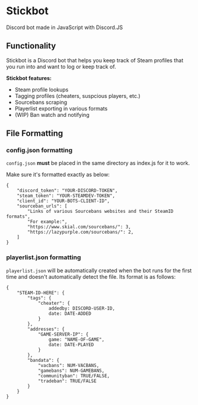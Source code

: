 # Stickbot
Discord bot made in JavaScript with Discord.JS

## Functionality
Stickbot is a Discord bot that helps you keep track of Steam profiles that you run into and want to log or keep track of. 

__Stickbot features:__
* Steam profile lookups
* Tagging profiles (cheaters, suspcious players, etc.)
* Sourcebans scraping
* Playerlist exporting in various formats
* (WIP) Ban watch and notifying

## File Formatting

### config.json formatting
`config.json` __must__ be placed in the same directory as index.js for it to work.

Make sure it's formatted exactly as below: 

```
{
    "discord_token": "YOUR-DISCORD-TOKEN",
	"steam_token": "YOUR-STEAMDEV-TOKEN",
    "client_id": "YOUR-BOTS-CLIENT-ID",
	"sourceban_urls": [
        "Links of various Sourcebans websites and their SteamID formats",
        "For example:",
        "https://www.skial.com/sourcebans/": 3,
        "https://lazypurple.com/sourcebans/": 2,
    ]
}
```

### playerlist.json formatting
`playerlist.json` will be automatically created when the bot runs for the first time and doesn't automatically detect the file. Its format is as follows:

```
{
    "STEAM-ID-HERE": {
        "tags": {
            "cheater": {
                addedby: DISCORD-USER-ID,
                date: DATE-ADDED
            }
        },
        "addresses": {
            "GAME-SERVER-IP": {
                game: "NAME-OF-GAME",
                date: DATE-PLAYED
            }
        },
        "bandata": {
            "vacbans": NUM-VACBANS,
            "gamebans": NUM-GAMEBANS,
            "communityban": TRUE/FALSE,
            "tradeban": TRUE/FALSE
        }
    }
}
```